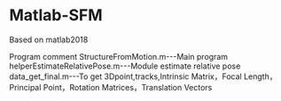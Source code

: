 # Matlab-SFM
Based on matlab2018

Program comment
StructureFromMotion.m---Main program
helperEstimateRelativePose.m---Module estimate relative pose
data_get_final.m---To get 3Dpoint,tracks,Intrinsic Matrix，Focal Length，Principal Point，Rotation Matrices，Translation Vectors

